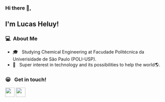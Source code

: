 ### Hi there 👋, 
## I'm Lucas Heluy!

### 💻 &nbsp;About Me

- 🎓 &nbsp; Studying Chemical Engineering at Facudade Politécnica da Univerisidade de São Paulo (POLI-USP).
- 🤔 &nbsp; Super interest in technology and its possibilities to help the world🌎. 

### 😀 &nbsp; Get in touch!
<a href="https://www.linkedin.com/in/lucas-heluy-273532207/"><img height="30em" src="https://cdn.worldvectorlogo.com/logos/linkedin-icon-2.svg"/></a>
<a href="mailto:heluylucas@gmail.com"><img height="30em" src="https://upload.wikimedia.org/wikipedia/commons/thumb/0/0b/Logo_Gmail_%282015-2020%29.svg/1280px-Logo_Gmail_%282015-2020%29.svg.png"/></a>
